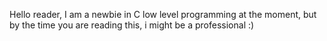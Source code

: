 Hello reader,
I am a newbie in C low level programming at the moment, but by the time you are reading this, i might be a professional :)

